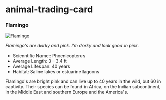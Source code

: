 # animal-trading-card
<html>
<head>
	<meta charset="utf-8">
	<title>Animal Trading Cards</title>
<link type="text/css" rel="stylesheet" href="stylesheet/animal-trading-card.css"> 
<link rel="import" href="chrome-extension://melpgahbngpgnbhhccnopmlmpbmdaeoi/app/templates/feedback.html" id="udacity-test-widget">
</head>
<body background="https://www.google.com/imgres?imgurl=https%3A%2F%2Fwww.nps.gov%2Fcaco%2Flearn%2Fnature%2Fimages%2Fhighmarsh_dieback_1.jpg&imgrefurl=https%3A%2F%2Fwww.nps.gov%2Fcaco%2Flearn%2Fnature%2Fhigh-marsh-dieback.htm&docid=5azZvVNQObZX9M&tbnid=rWyn173yflvIEM%3A&vet=10ahUKEwj3jKP5kujYAhVkUt8KHTBVD7UQMwjwASgZMBk..i&w=768&h=432&bih=662&biw=1366&q=marsh&ved=0ahUKEwj3jKP5kujYAhVkUt8KHTBVD7UQMwjwASgZMBk&iact=mrc&uact=8">
	<div id="box">
		<!-- your favorite animal's name goes here -->
		<h3>Flamingo</h3>
		<!-- your favorite animal's image goes here -->
		<img src="https://encrypted-tbn0.gstatic.com/images?q=tbn:ANd9GcSxSwhDTFAx-IC-zkNfHYlvSrSUfse020KUYVnxSVBPL7jdhLrQ" alt="Flamingo">
		<div class="info">
			<!-- your favorite animal's interesting fact goes here -->
			<p><em>Flamingo's are dorky and pink. I'm dorky and look good in pink.</em></p>
			<ul>
				<!-- your favorite animal's list items go here -->
				<li><span>Scienntific Name:</span>: Phoenicopterus</li>
				<li><span>Average Length</span>: 3 – 3.4 ft</li>
				<li><span>Average Lifespan</span>: 40 years</li>
				<li><span>Habitat</span>: Saline lakes or estuarine lagoons</li>
			</ul>
			<!-- your favorite animal's description goes here -->
			<p>Flamingo's are bright pink and can live up to 40 years in the wild, but 60 in captivity.
      Their species can be found in Africa, on the Indian subcontinent, in the Middle East and southern Europe
      and the America's.</p>
		</div>
	</div>


  </body>
</html>
